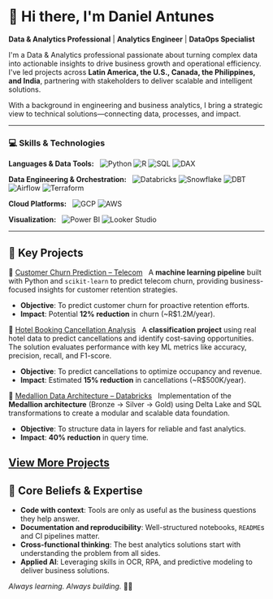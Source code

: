 # 👋 Hi there, I'm Daniel Antunes 
**Data & Analytics Professional** | **Analytics Engineer** | **DataOps Specialist**  


I'm a Data & Analytics professional passionate about turning complex data into actionable insights to drive business growth and operational efficiency. I've led projects across **Latin America, the U.S., Canada, the Philippines, and India**, partnering with stakeholders to deliver scalable and intelligent solutions.

With a background in engineering and business analytics, I bring a strategic view to technical solutions—connecting data, processes, and impact.

---

### 💻 **Skills & Technologies**

**Languages & Data Tools:**  
![Python](https://img.shields.io/badge/-Python-3776AB?logo=python&logoColor=white) ![R](https://img.shields.io/badge/-R-276DC3?logo=r&logoColor=white) ![SQL](https://img.shields.io/badge/-SQL-336791?logo=postgresql&logoColor=white) ![DAX](https://img.shields.io/badge/-DAX-F2C811?logo=powerbi&logoColor=black)  

**Data Engineering & Orchestration:**  
![Databricks](https://img.shields.io/badge/-Databricks-EF4B2C?logo=databricks&logoColor=white)  ![Snowflake](https://img.shields.io/badge/-Snowflake-29B5E8?logo=snowflake&logoColor=white)   ![DBT](https://img.shields.io/badge/-dbt-FF694B?logo=dbt&logoColor=white) ![Airflow](https://img.shields.io/badge/-Airflow-017CEE?logo=apacheairflow&logoColor=white) ![Terraform](https://img.shields.io/badge/-Terraform-623CE4?logo=terraform&logoColor=white)  

**Cloud Platforms:**  
![GCP](https://img.shields.io/badge/-Google_Cloud-4285F4?logo=googlecloud&logoColor=white) ![AWS](https://img.shields.io/badge/-AWS-232F3E?logo=amazonaws&logoColor=white)  

**Visualization:**  
![Power BI](https://img.shields.io/badge/-PowerBI-F2C811?logo=powerbi&logoColor=black) ![Looker Studio](https://img.shields.io/badge/-Looker%20Studio-4285F4?logo=googlestudio&logoColor=white)

---

## 💼 **Key Projects**

🔹 [Customer Churn Prediction – Telecom](https://github.com/danmca19/Telecom_Churn)  
A **machine learning pipeline** built with Python and `scikit-learn` to predict telecom churn, providing business-focused insights for customer retention strategies.
- **Objective**: To predict customer churn for proactive retention efforts.
- **Impact**: Potential **12% reduction** in churn (~R$1.2M/year).

🔹 [Hotel Booking Cancellation Analysis](https://github.com/danmca19/HotelCancelations)  
A **classification project** using real hotel data to predict cancellations and identify cost-saving opportunities. The solution evaluates performance with key ML metrics like accuracy, precision, recall, and F1-score.
- **Objective**: To predict cancellations to optimize occupancy and revenue.
- **Impact**: Estimated **15% reduction** in cancellations (~R$500K/year).

🔹 [Medallion Data Architecture – Databricks](https://github.com/danmca19/Medallion_Data_Architecture)  
Implementation of the **Medallion architecture** (Bronze → Silver → Gold) using Delta Lake and SQL transformations to create a modular and scalable data foundation.
- **Objective**: To structure data in layers for reliable and fast analytics.
- **Impact**: **40% reduction**  in query time.



[View More Projects](https://danmca19.github.io/)
---

## 🚀 **Core Beliefs & Expertise**

- **Code with context**: Tools are only as useful as the business questions they help answer.
- **Documentation and reproducibility**: Well-structured notebooks, `README`s and CI pipelines matter.
- **Cross-functional thinking**: The best analytics solutions start with understanding the problem from all sides.
- **Applied AI**: Leveraging skills in OCR, RPA, and predictive modeling to deliver business solutions.

_Always learning. Always building._ 🧠💡
